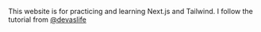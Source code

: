 This website is for practicing and learning Next.js and Tailwind. I follow the tutorial from [@devaslife](https://www.youtube.com/watch?v=GznmPACXBlY&t=800s&ab_channel=devaslife)
